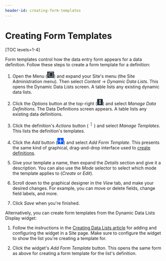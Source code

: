 ```yaml
---
header-id: creating-form-templates
---
```


# Creating Form Templates

[TOC levels=1-4]

Form templates control how the data entry form appears for a data definition.
Follow these steps to create a form template for a definition: 

1.  Open the Menu 
    (![Menu](../../../images/icon-menu.png)) 
    and expand your Site's menu (the Site Administration menu). Then select 
    *Content* &rarr; *Dynamic Data Lists*. This opens the Dynamic Data Lists 
    screen. A table lists any existing dynamic data lists. 

2.  Click the *Options* button at the top-right 
    (![Options](../../../images/icon-options.png)) 
    and select *Manage Data Definitions*. The Data Definitions screen appears. A 
    table lists any existing data definitions. 

3.  Click the definition's *Actions* button 
    (![Actions](../../../images/icon-actions.png)) 
    and select *Manage Templates*. This lists the definition's templates. 

4.  Click the *Add* button 
    (![Add](../../../images/icon-add.png)) 
    and select *Add Form Template*. This presents the same kind of graphical, 
    drag-and-drop interface used to 
    [create definitions](/docs/7-1/user/-/knowledge_base/u/creating-data-definitions). 

5.  Give your template a name, then expand the *Details* section and give it a 
    description. You can also use the *Mode* selector to select which mode the 
    template applies to (*Create* or *Edit*). 

6.  Scroll down to the graphical designer in the *View* tab, and make your 
    desired changes. For example, you can move or delete fields, change field 
    labels, and more. 

7.  Click *Save* when you're finished. 

Alternatively, you can create form templates from the Dynamic Data Lists Display 
widget: 

1.  Follow the instructions in the 
    [Creating Data Lists article](/docs/7-1/user/-/knowledge_base/u/creating-data-lists) for
    adding and configuring the widget in a Site page. Make sure to configure the
    widget to show the list you're creating a template for. 

2.  Click the widget's *Add Form Template* button. This opens the same form as 
    above for creating a form template for the list's definition. 
